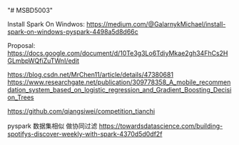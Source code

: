 "# MSBD5003" 

Install Spark On Windwos: https://medium.com/@GalarnykMichael/install-spark-on-windows-pyspark-4498a5d8d66c

Proposal:
https://docs.google.com/document/d/10Te3g3Lo6TdiyMkae2gh34FhCs2HGLmbpWQfiZuTWnI/edit

https://blog.csdn.net/MrChen11/article/details/47380681
https://www.researchgate.net/publication/309778358_A_mobile_recommendation_system_based_on_logistic_regression_and_Gradient_Boosting_Decision_Trees

https://github.com/qiangsiwei/competition_tianchi

pyspark 数据集相似  做协同过滤  https://towardsdatascience.com/building-spotifys-discover-weekly-with-spark-4370d5d0df2f
